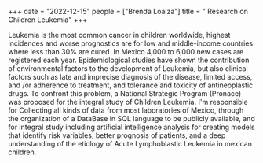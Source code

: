 +++
date = "2022-12-15"
people = ["Brenda Loaiza"]
title = " Research on Children Leukemia"
+++

Leukemia is the most common cancer in children worldwide, highest incidences and worse prognostics are for low and middle-income countries where less than 30% are cured. In Mexico 4,000 to 6,000 new cases are registered  each year. Epidemiological studies have shown the contribution of environmental factors to the development of Leukemia, but also  clinical factors such as late and imprecise diagnosis of the disease, limited access, and /or adherence to treatment, and tolerance and toxicity of antineoplastic drugs.  To confront this problem, a National Strategic Program (Pronace) was proposed for the integral study of Children Leukemia. I'm responsible for Collecting all kinds of data from most laboratories of Mexico, through the organization of a DataBase in SQL language to be publicly available, and for integral study including artificial intelligence analysis for creating models that identify risk variables, better prognosis of patients, and a deep understanding of the etiology of Acute Lymphoblastic Leukemia in mexican children.